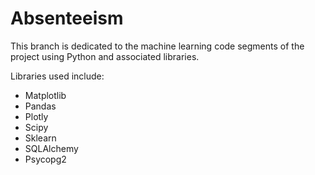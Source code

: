 # Absenteeism

This branch is dedicated to the machine learning code segments of the project using Python and associated libraries.

Libraries used include:

- Matplotlib
- Pandas
- Plotly
- Scipy
- Sklearn
- SQLAlchemy
- Psycopg2
